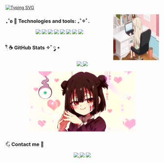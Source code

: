   
[![Typing SVG](https://readme-typing-svg.demolab.com?font=Fira+Code&pause=1000&color=915C66&width=435&lines=Hi%2C+everyone!+I'm+cherrycita-dev.;Welcome+to+my+Github+profile!+)](https://git.io/typing-svg)

<img src="misa-uzamaid.gif" alt="Pixel Art" align="right" width="150">


### ₊˚ʚ 🌱 Technologies and tools: ₊˚✧ﾟ. 

<p align="center">
  <img src="https://img.shields.io/badge/Java-007396?style=for-the-badge&logo=java&logoColor=white">
  <img src="https://img.shields.io/badge/JavaScript-F7DF1E?style=for-the-badge&logo=javascript&logoColor=black">
  <img src="https://img.shields.io/badge/HTML5-E34F26?style=for-the-badge&logo=html5&logoColor=white">
  <img src="https://img.shields.io/badge/CSS3-1572B6?style=for-the-badge&logo=css3&logoColor=white">
  <img src="https://img.shields.io/badge/C-A8B9CC?style=for-the-badge&logo=c&logoColor=white">
  <img src="https://img.shields.io/badge/PHP-777BB4?style=for-the-badge&logo=php&logoColor=white">
  <img src="https://img.shields.io/badge/SQL-4479A1?style=for-the-badge&logo=sqlite&logoColor=white">
  <img src="https://img.shields.io/badge/Python-3776AB?style=for-the-badge&logo=python&logoColor=white">

  
</p>


### 𓍢ִ໋ ☕️ GitHub Stats ✧˚ ༘ ⋆

<div align="center" style="display: flex; justify-content: center;">
  <a href="https://github.com/cherrycita-dev">
    <img height="160px" src="https://github-readme-stats.vercel.app/api?username=cherrycita-dev&show_icons=true&bg_color=0d1117&title_color=895c6a&text_color=a7858f&icon_color=c4adb4&include_all_commits=true&count_private=true"/>
    <img height="160px" src="https://github-readme-stats.vercel.app/api/top-langs/?username=cherrycita-dev&layout=compact&langs_count=7&bg_color=0d1117&title_color=895c6a&text_color=a7858f&icon_color=c4adb4"/>
  </a>
</div>


<p align="center">

 <img src="hanako-kun-fem-hanako.gif" alt="banner" width="350">
 
 </p>

 
### 𓏲๋࣭࣪˖ Contact me 🎐


<div> 
  <p align="center">
    <a href="https://cherrycita-dev.github.io/" target="_blank">
  <img src="https://img.shields.io/badge/-Portafolio-EAB0A5?style=for-the-badge&logo=About.me&logoColor=white">
</a>
  <a href="https://www.linkedin.com/in/nancy-p%C3%A9rez-392916290/" target="_blank"><img src="https://img.shields.io/badge/-LinkedIn-915C66?style=for-the-badge&logo=linkedin&logoColor=white" target="_blank"></a> 
  <a href="mailto:pereznancyesmeralda@gmail.com"><img src="https://img.shields.io/badge/-Gmail-CCAEB1?style=for-the-badge&logo=gmail&logoColor=white" target="_blank"></a>

  </p>
</div>

